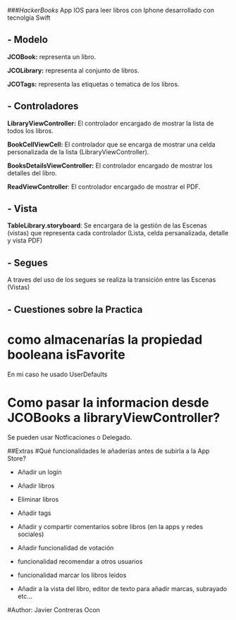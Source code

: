 


###_HackerBooks_
App IOS para leer libros con Iphone desarrollado con tecnolgía Swift

## - Modelo

**JCOBook:** representa un libro.

**JCOLibrary:** representa al conjunto de libros.

**JCOTags:** representa las etiquetas o tematica de los libros.

## - Controladores
**LibraryViewController:** El controlador encargado de mostrar la lista de todos los libros.

**BookCellViewCell:** El controlador que se encarga de mostrar una celda personalizada de la lista (LibraryViewController).

**BooksDetailsViewController:** El controlador encargado de mostrar los detalles del libro.

**ReadViewController**: El controlador encargado de mostrar el PDF.

## - Vista
**TableLibrary.storyboard**: Se encargara de la gestión de las Escenas (vistas) que representa cada controlador (Lista, celda persanalizada, detalle y vista PDF) 

## - Segues
A traves del uso de los segues se realiza la transición entre las Escenas (Vistas)

## - Cuestiones sobre la Practica

# como almacenarías la propiedad booleana isFavorite
En mi caso he usado UserDefaults

# Como pasar la informacion desde JCOBooks a libraryViewController?
Se pueden usar Notficaciones o Delegado.

##Extras
#Qué funcionalidades le añaderías antes de subirla a la App Store?

- Añadir un login

- Añadir libros 

- Eliminar libros 

- Añadir tags 

- Añadir y compartir comentarios sobre libros (en la apps y redes sociales)

- Añadir funcionalidad de votación

- funcionalidad recomendar a otros usuarios

- funcionalidad marcar los libros leidos

- Añadir a la vista del libro, editor de texto para añadir marcas, subrayado etc... 


#Author: Javier Contreras Ocon 
